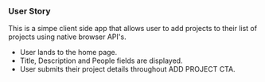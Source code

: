 ### User Story

This is a simpe client side app that allows user to add projects to their list of projects using native browser API's. 

- User lands to the home page. 
- Title, Description and People fields are displayed.
- User submits their project details throughout ADD PROJECT CTA.